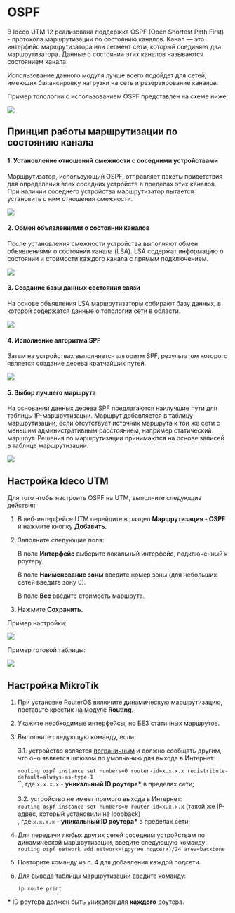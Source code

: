 # OSPF

В Ideco UTM 12 реализована поддержка OSPF (Open Shortest Path First) - протокола маршрутизации по состоянию каналов. Канал — это интерфейс маршрутизатора или сегмент сети, который соединяет два маршрутизатора. Данные о состоянии этих каналов называются состоянием канала.&#x20;

Использование данного модуля лучше всего подойдет для сетей, имеющих балансировку нагрузки на сеть и резервирование каналов.&#x20;

Пример топологии с использованием OSPF представлен на схеме ниже:

![](../../.gitbook/assets/ospf-6.png)

## Принцип работы маршрутизации по состоянию канала

#### **1. Установление отношений смежности с соседними устройствами**

Маршрутизатор, использующий OSPF, отправляет пакеты приветствия для определения всех соседних устройств в пределах этих каналов. При наличии соседнего устройства маршрутизатор пытается установить с ним отношения смежности.

![](../../.gitbook/assets/ospf-1.png)

#### **2. Обмен объявлениями о состоянии каналов**

После установления смежности устройства выполняют обмен объявлениями о состоянии канала (LSA). LSA содержат информацию о состоянии и стоимости каждого канала с прямым подключением.

![](../../.gitbook/assets/ospf-2.png)

#### **3. Создание базы данных состояния связи**

На основе объявления LSA маршрутизаторы собирают базу данных, в которой содержатся данные о топологии сети в области.

![](../../.gitbook/assets/ospf-3.jpg)

#### **4. Исполнение алгоритма SPF**

Затем на устройствах выполняется алгоритм SPF, результатом которого является создание дерева кратчайших путей.

![](../../.gitbook/assets/ospf-4.jpg)

#### **5. Выбор лучшего маршрута**

На основании данных дерева SPF предлагаются наилучшие пути для таблицы IP-маршрутизации. Маршрут добавляется в таблицу маршрутизации, если отсутствует источник маршрута к той же сети с меньшим административным расстоянием, например статический маршрут. Решения по маршрутизации принимаются на основе записей в таблице маршрутизации.

![](../../.gitbook/assets/ospf-5.jpg)

## Настройка Ideco UTM

Для того чтобы настроить OSPF  на UTM, выполните следующие действия:

1. В веб-интерфейсе UTM перейдите в раздел **Маршрутизация - OSPF** и нажмите кнопку **Добавить.**
2.  Заполните следующие поля:

    В поле **Интерфейс** выберите локальный интерфейс, подключенный к роутеру.

    В поле **Наименование зоны** введите номер зоны (для небольших сетей введите зону 0).

    В поле **Вес** введите стоимость маршрута.
3. Нажмите **Сохранить.**

Пример настройки:

![](../../.gitbook/assets/4365.png)

Пример готовой таблицы:

![](<../../.gitbook/assets/image (1).png>)

## Настройка MikroTik

1. При установке RouterOS включите динамическую маршрутизацию, поставьте крестик на модуле **Routing**.
2. Укажите необходимые интерфейсы, но БЕЗ статичных маршрутов.
3.  Выполните следующую команду, если:&#x20;

    3.1. устройство является [пограничным](https://ru.wikipedia.org/wiki/OSPF#%D0%A2%D0%B8%D0%BF%D1%8B\_%D0%BC%D0%B0%D1%80%D1%88%D1%80%D1%83%D1%82%D0%B8%D0%B7%D0%B0%D1%82%D0%BE%D1%80%D0%BE%D0%B2) и должно сообщать другим, что оно является шлюзом по умолчанию для выхода в Интернет:

    `routing ospf instance set numbers=0 router-id=х.х.х.х redistribute-default=always-as-type-1`\
    ``, где `х.х.х.х` - **уникальный ID роутера\*** в пределах сети;\
    \
    3.2. устройство не имеет прямого выхода в Интернет:\
    `routing ospf instance set numbers=0 router-id=х.х.х.х` (такой же IP-адрес, который установили на loopback)\
    , где `х.х.х.х` - **уникальный ID роутера\*** в пределах сети;
4. Для передачи любых других сетей соседним устройствам по динамической маршрутизации, введите следующую команду:\
   `routing ospf network add network=(другие подсети)/24 area=backbone`&#x20;
5. Повторите команду из п. 4 для добавления каждой подсети.
6.  Для вывода таблицы маршрутизации введите команду:

    `ip route print`&#x20;

&#x20;**\*** ID роутера должен быть уникален для **каждого** роутера.
